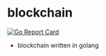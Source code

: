# blockchain

[![Go Report Card](https://goreportcard.com/badge/github.com/itsubaki/blockchain?style=flat-square)](https://goreportcard.com/report/github.com/itsubaki/blockchain)

 - blockchain written in golang
